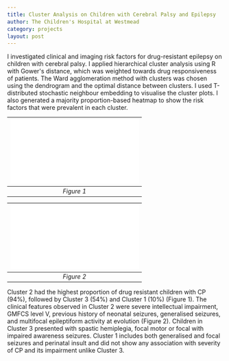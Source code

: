 ```yaml
---
title: Cluster Analysis on Children with Cerebral Palsy and Epilepsy
author: The Children's Hospital at Westmead
category: projects
layout: post
---
```


I investigated clinical and imaging risk factors for drug-resistant epilepsy on children with cerebral palsy. I applied hierarchical cluster analysis using R with Gower's distance, which was weighted towards drug responsiveness of patients. The Ward agglomeration method with clusters was chosen using the dendrogram and the optimal distance between clusters. I used T-distributed stochastic neighbour embedding to visualise the cluster plots. I also generated a majority proportion-based heatmap to show the risk factors that were prevalent in each cluster.

| ![Figure 1](/assets/images/Cluster_plot.pdf) | 
|:--:| 
| *Figure 1* |

| ![Figure 2](/assets/images/Cluster_map.pdf) | 
|:--:| 
| *Figure 2* |

Cluster 2 had the highest proportion of drug resistant children with CP (94%), followed by Cluster 3 (54%) and Cluster 1 (10%) (Figure 1). The clinical features observed in Cluster 2 were severe intellectual impairment, GMFCS level V, previous history of neonatal seizures, generalised seizures, and multifocal epileptiform activity at evolution (Figure 2). Children in Cluster 3 presented with spastic hemiplegia, focal motor or focal with impaired awareness seizures. Cluster 1 includes both generalised and focal seizures and perinatal insult and did not show any association with severity of CP and its impairment unlike Cluster 3.

